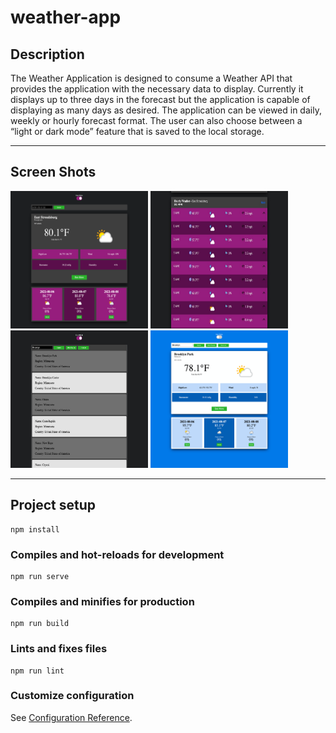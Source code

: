 # weather-app

## Description
The Weather Application is designed to consume a Weather API that provides the application with the necessary data to display. Currently it displays up to three days in the forecast but the application is capable of displaying as many days as desired. The application can be viewed in daily, weekly or hourly forecast format. The user can also choose between a “light or dark mode” feature that is saved to the local storage.

***

## Screen Shots
<!-- ![Screenshot 1](https://github.com/raulthedeveloper/weather-app/blob/master/wa-1.png) -->
<img  src="https://github.com/raulthedeveloper/weather-app/blob/master/wa-1.png" width="220" height="220" /> <img src="https://github.com/raulthedeveloper/weather-app/blob/master/wa-2.jpg" width="220" height="220" /> <img src="https://github.com/raulthedeveloper/weather-app/blob/master/wa-3.jpg" width="220" height="220" /> <img src="https://github.com/raulthedeveloper/weather-app/blob/master/wa-4.png" width="220" height="220" />

***




## Project setup
```
npm install
```

### Compiles and hot-reloads for development
```
npm run serve
```

### Compiles and minifies for production
```
npm run build
```

### Lints and fixes files
```
npm run lint
```

### Customize configuration
See [Configuration Reference](https://cli.vuejs.org/config/).
